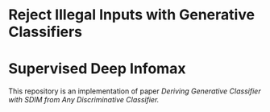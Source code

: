 # Reject Illegal Inputs with Generative Classifiers

# Supervised Deep Infomax
This repository is an implementation of paper 
*Deriving Generative Classifier with SDIM from Any Discriminative Classifier.*
